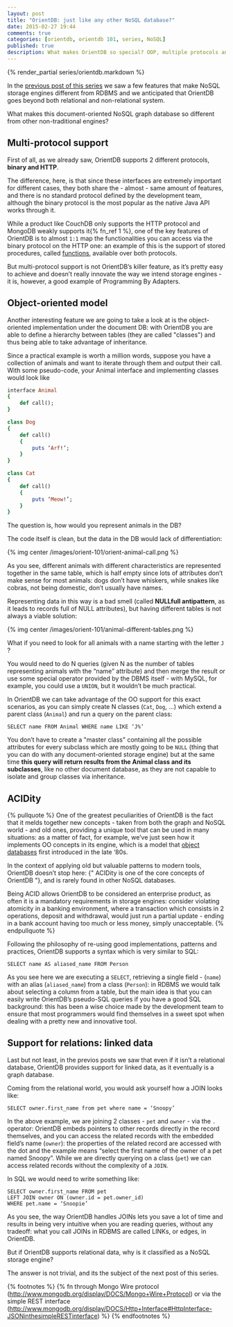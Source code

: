 ```yaml
---
layout: post
title: "OrientDB: just like any other NoSQL database?"
date: 2015-02-27 19:44
comments: true
categories: [orientdb, orientdb 101, series, NoSQL]
published: true
description: What makes OrientDB so special? OOP, multiple protocols and much, much more
---
```


{% render_partial series/orientdb.markdown %}

In the [previous post of this series](/going-beyond-rdbms/) we saw a few features that make
NoSQL storage engines different from RDBMS and we anticipated
that OrientDB goes beyond both relational and non-relational system.

What makes this document-oriented NoSQL graph database so
different from other non-traditional engines?

<!-- more -->

## Multi-protocol support

First of all, as we already saw, OrientDB supports 2 different
protocols, **binary and HTTP**.

The difference, here, is that since these interfaces are extremely
important for different cases, they both share the - almost - same
amount of features, and there is no standard protocol defined by
the development team, although the binary protocol is the most popular
as the native Java API works through it.

While a product like CouchDB only supports the HTTP protocol and MongoDB
weakly supports it{% fn_ref 1 %}, one of the key features of OrientDB is to almost
`1:1` map the functionalities you can access via the binary protocol on
the HTTP one: an example of this is the support of stored procedures,
called [functions](https://github.com/orientechnologies/orientdb/wiki/Functions), available over both protocols.

But multi-protocol support is not OrientDB’s killer feature, as it’s
pretty easy to achieve and doesn’t really innovate the way we intend
storage engines - it is, however, a good example of Programming By
Adapters.

## Object-oriented model

Another interesting feature we are going to take a look at is the
object-oriented implementation under the document DB: with OrientDB
you are able to define a hierarchy between tables (they are called
"classes") and thus being able to take advantage of inheritance.

Since a practical example is worth a million words, suppose you have
a collection of animals and want to iterate through them and output
their call. With some pseudo-code, your Animal interface and
implementing classes would look like

``` ruby
interface Animal
{
    def call();
}

class Dog
{
    def call()
    {
        puts ‘Arf!’;
    }
}

class Cat
{
    def call()
    {
        puts ‘Meow!’;
    }
}
```

The question is, how would you represent animals in the DB?

The code  itself is clean, but the data in the DB would lack
of differentiation:

{% img center /images/orient-101/orient-animal-call.png %}

As you see, different animals with different characteristics are
represented together in the same table, which is half empty since
lots of attributes don’t make sense for most animals: dogs don’t
have whiskers, while snakes like cobras, not being domestic,
don’t usually have names.

Representing data in this way is a bad smell (called **NULLfull
antipattern**, as it leads to records full of NULL attributes),
but having different tables is not always a viable solution:

{% img center /images/orient-101/animal-different-tables.png %}

What if you need to look for all animals with a name starting
with the letter `J` ?

You would need to do N queries (given
N as the number of tables representing animals with the “name”
attribute) and then merge the result or use some special
operator provided by the DBMS itself - with MySQL, for example,
you could use a `UNION`, but it wouldn’t be much practical.

In OrientDB we can take advantage of the OO support for this
exact scenarios, as you can simply create N classes (`Cat`, `Dog`, ...)
which extend a parent class (`Animal`) and run a query on the parent class:

```
SELECT name FROM Animal WHERE name LIKE ‘J%’
```

You don’t have to create a "master class" containing all the
possible attributes for every subclass which are mostly going
to be `NULL` (thing that you can do with any document-oriented
storage engine) but at the same time **this query will return
results from the Animal class and its subclasses**, like no other
document database, as they are not capable to isolate and group
classes via inheritance.

## ACIDity

{% pullquote %}
One of the greatest peculiarities of OrientDB is the fact that
it melds together new concepts - taken from both the graph
and NoSQL world - and old ones, providing a unique tool that
can be used in many situations: as a matter of fact, for
example, we’ve just seen how it implements OO concepts in its
engine, which is a model that [object databases](http://en.wikipedia.org/wiki/Object_database) first introduced
in the late ‘80s.

In the context of applying old but valuable patterns to modern
tools, OrientDB doesn’t stop here: {" ACIDity is one of the core
concepts of OrientDB "}, and is rarely found in other NoSQL
databases.

Being ACID allows OrientDB to be considered an enterprise product,
as often it is a mandatory requirements in storage
engines: consider violating atomicity in a banking environment,
where a transaction which consists in 2 operations, deposit and
withdrawal, would just run a partial update - ending in a bank
account having too much or less money, simply unacceptable.
{% endpullquote %}

Following the philosophy of re-using good implementations,
patterns and practices, OrientDB supports a syntax which is
very similar to SQL:

```
SELECT name AS aliased_name FROM Person
```

As you see here we are executing a `SELECT`, retrieving a single
field - (`name`) with an alias (`aliased_name`) from a class (`Person`):
in RDBMS we would talk about selecting a column from a table,
but the main idea is that you can easily write OrientDB’s pseudo-SQL
queries if you have a good SQL background: this has been a wise
choice made by the development team to ensure that most programmers
would find themselves in a sweet spot when dealing with
a pretty new and innovative tool.

## Support for relations: linked data

Last but not least, in the previos posts we saw that
even if it isn’t a relational database, OrientDB provides
support for linked data, as it eventually is a graph
database.

Coming from the relational world, you would ask yourself
how a JOIN looks like:

```
SELECT owner.first_name from pet where name = ‘Snoopy’
```

In the above example, we are joining 2 classes - `pet` and `owner` -
via the `.` operator: OrientDB embeds pointers to other
records directly in the record themselves, and you can access
the related records with the embedded field’s name (`owner`):
the properties of the related record are accessed with the dot
and the example means “select the first name of the owner of
a pet named Snoopy”. While we are directly querying on a class
(`pet`) we can access related records without the complexity
of a `JOIN`.

In SQL we would need to write something like:

```
SELECT owner.first_name FROM pet
LEFT JOIN owner ON (owner.id = pet.owner_id)
WHERE pet.name = ‘Snoopie’
```

As you see, the way OrientDB handles JOINs lets you save a lot
of time and results in being very intuitive when you are
reading queries, without any tradeoff: what you call JOINs in
RDBMS are called LINKs, or edges, in OrientDB.

But if OrientDB supports relational data, why is it classified
as a NoSQL storage engine?

The answer is not trivial, and its the subject of the next post
of this series.

{% footnotes %}
  {% fn through Mongo Wire protocol (http://www.mongodb.org/display/DOCS/Mongo+Wire+Protocol) or via the simple REST interface (http://www.mongodb.org/display/DOCS/Http+Interface#HttpInterface-JSONinthesimpleRESTinterface) %}
{% endfootnotes %}
